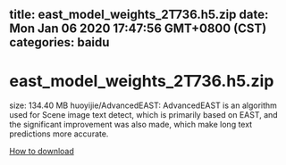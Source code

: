 
title: east_model_weights_2T736.h5.zip
date: Mon Jan 06 2020 17:47:56 GMT+0800 (CST)    
categories: baidu
---

# east_model_weights_2T736.h5.zip
size: 134.40 MB
 huoyijie/AdvancedEAST: AdvancedEAST is an algorithm used for Scene image text detect, which is primarily based on EAST, and the significant improvement was also made, which make long text predictions more accurate.
 

[How to download](https://bpcam.bemobtrk.com/go/2ceec3aa-1ca2-46d6-b9ff-aaa5c184517c?jno=1180)